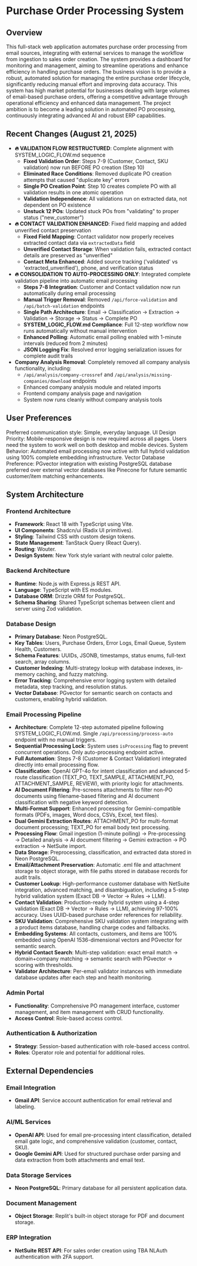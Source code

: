 # Purchase Order Processing System

## Overview
This full-stack web application automates purchase order processing from email sources, integrating with external services to manage the workflow from ingestion to sales order creation. The system provides a dashboard for monitoring and management, aiming to streamline operations and enhance efficiency in handling purchase orders. The business vision is to provide a robust, automated solution for managing the entire purchase order lifecycle, significantly reducing manual effort and improving data accuracy. This system has high market potential for businesses dealing with large volumes of email-based purchase orders, offering a competitive advantage through operational efficiency and enhanced data management. The project ambition is to become a leading solution in automated PO processing, continuously integrating advanced AI and robust ERP capabilities.

## Recent Changes (August 21, 2025)
- **🔥 VALIDATION FLOW RESTRUCTURED**: Complete alignment with SYSTEM_LOGIC_FLOW.md sequence
  - **Fixed Validation Order**: Steps 7-9 (Customer, Contact, SKU validation) now run BEFORE PO creation (Step 10)
  - **Eliminated Race Conditions**: Removed duplicate PO creation attempts that caused "duplicate key" errors
  - **Single PO Creation Point**: Step 10 creates complete PO with all validation results in one atomic operation
  - **Validation Independence**: All validations run on extracted data, not dependent on PO existence
  - **Unstuck 12 POs**: Updated stuck POs from "validating" to proper status ("new_customer")
- **🔥 CONTACT VALIDATION ENHANCED**: Fixed field mapping and added unverified contact preservation
  - **Fixed Field Mapping**: Contact validator now properly receives extracted contact data via `extractedData` field
  - **Unverified Contact Storage**: When validation fails, extracted contact details are preserved as "unverified"
  - **Contact Meta Enhanced**: Added source tracking ('validated' vs 'extracted_unverified'), phone, and verification status
- **🔥 CONSOLIDATION TO AUTO-PROCESSING ONLY**: Integrated complete validation pipeline into automatic email processing
  - **Steps 7-8 Integration**: Customer and Contact validation now run automatically during email processing
  - **Manual Trigger Removal**: Removed `/api/force-validation` and `/api/batch-validation` endpoints
  - **Single Path Architecture**: Email → Classification → Extraction → Validation → Storage → Status → Complete PO
  - **SYSTEM_LOGIC_FLOW.md Compliance**: Full 12-step workflow now runs automatically without manual intervention
  - **Enhanced Polling**: Automatic email polling enabled with 1-minute intervals (reduced from 2 minutes)
  - **JSON Logging Fix**: Resolved error logging serialization issues for complete audit trails
- **Company Analysis Removal**: Completely removed all company analysis functionality, including:
  - `/api/analysis/company-crossref` and `/api/analysis/missing-companies/download` endpoints
  - Enhanced company analysis module and related imports
  - Frontend company analysis page and navigation
  - System now runs cleanly without company analysis tools

## User Preferences
Preferred communication style: Simple, everyday language.
UI Design Priority: Mobile-responsive design is now required across all pages. Users need the system to work well on both desktop and mobile devices.
System Behavior: Automated email processing now active with full hybrid validation using 100% complete embedding infrastructure.
Vector Database Preference: PGvector integration with existing PostgreSQL database preferred over external vector databases like Pinecone for future semantic customer/item matching enhancements.

## System Architecture

### Frontend Architecture
- **Framework**: React 18 with TypeScript using Vite.
- **UI Components**: Shadcn/ui (Radix UI primitives).
- **Styling**: Tailwind CSS with custom design tokens.
- **State Management**: TanStack Query (React Query).
- **Routing**: Wouter.
- **Design System**: New York style variant with neutral color palette.

### Backend Architecture
- **Runtime**: Node.js with Express.js REST API.
- **Language**: TypeScript with ES modules.
- **Database ORM**: Drizzle ORM for PostgreSQL.
- **Schema Sharing**: Shared TypeScript schemas between client and server using Zod validation.

### Database Design
- **Primary Database**: Neon PostgreSQL.
- **Key Tables**: Users, Purchase Orders, Error Logs, Email Queue, System Health, Customers.
- **Schema Features**: UUIDs, JSONB, timestamps, status enums, full-text search, array columns.
- **Customer Indexing**: Multi-strategy lookup with database indexes, in-memory caching, and fuzzy matching.
- **Error Tracking**: Comprehensive error logging system with detailed metadata, step tracking, and resolution status.
- **Vector Database**: PGvector for semantic search on contacts and customers, enabling hybrid validation.

### Email Processing Pipeline
- **Architecture**: Complete 12-step automated pipeline following SYSTEM_LOGIC_FLOW.md. Single `/api/processing/process-auto` endpoint with no manual triggers.
- **Sequential Processing Lock**: System uses `isProcessing` flag to prevent concurrent operations. Only auto-processing endpoint active.
- **Full Automation**: Steps 7-8 (Customer & Contact Validation) integrated directly into email processing flow.
- **Classification**: OpenAI GPT-4o for intent classification and advanced 5-route classification (TEXT_PO, TEXT_SAMPLE, ATTACHMENT_PO, ATTACHMENT_SAMPLE, REVIEW), with priority logic for attachments.
- **AI Document Filtering**: Pre-screens attachments to filter non-PO documents using filename-based filtering and AI document classification with negative keyword detection.
- **Multi-Format Support**: Enhanced processing for Gemini-compatible formats (PDFs, images, Word docs, CSVs, Excel, text files).
- **Dual Gemini Extraction Routes**: ATTACHMENT_PO for multi-format document processing; TEXT_PO for email body text processing.
- **Processing Flow**: Gmail ingestion (1-minute polling) → Pre-processing → Detailed analysis → AI document filtering → Gemini extraction → PO extraction → NetSuite import.
- **Data Storage**: Preprocessing, classification, and extracted data stored in Neon PostgreSQL.
- **Email/Attachment Preservation**: Automatic .eml file and attachment storage to object storage, with file paths stored in database records for audit trails.
- **Customer Lookup**: High-performance customer database with NetSuite integration, advanced matching, and disambiguation, including a 5-step hybrid validation system (Exact DB → Vector → Rules → LLM).
- **Contact Validation**: Production-ready hybrid system using a 4-step validation (Exact DB → Vector → Rules → LLM), achieving 97-100% accuracy. Uses UUID-based purchase order references for reliability.
- **SKU Validation**: Comprehensive SKU validation system integrating with a product items database, handling charge codes and fallbacks.
- **Embedding Systems**: All contacts, customers, and items are 100% embedded using OpenAI 1536-dimensional vectors and PGvector for semantic search.
- **Hybrid Contact Search**: Multi-step validation: exact email match → domain+company matching → semantic search with PGvector → scoring with thresholds.
- **Validator Architecture**: Per-email validator instances with immediate database updates after each step and health monitoring.

### Admin Portal
- **Functionality**: Comprehensive PO management interface, customer management, and item management with CRUD functionality.
- **Access Control**: Role-based access control.

### Authentication & Authorization
- **Strategy**: Session-based authentication with role-based access control.
- **Roles**: Operator role and potential for additional roles.

## External Dependencies

### Email Integration
- **Gmail API**: Service account authentication for email retrieval and labeling.

### AI/ML Services
- **OpenAI API**: Used for email pre-processing intent classification, detailed email gate logic, and comprehensive validation (customer, contact, SKU).
- **Google Gemini API**: Used for structured purchase order parsing and data extraction from both attachments and email text.

### Data Storage Services
- **Neon PostgreSQL**: Primary database for all persistent application data.

### Document Management
- **Object Storage**: Replit's built-in object storage for PDF and document storage.

### ERP Integration
- **NetSuite REST API**: For sales order creation using TBA NLAuth authentication with 2FA support.